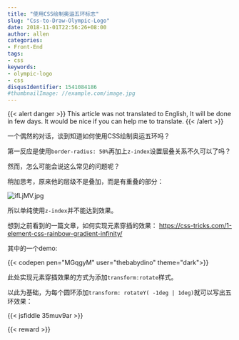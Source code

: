```yaml
---
title: "使用CSS绘制奥运五环标志"
slug: "Css-to-Draw-Olympic-Logo"
date: 2018-11-01T22:56:26+08:00
author: allen
categories:
- Front-End
tags:
- css
keywords:
- olympic-logo
- css
disqusIdentifier: 1541084186
#thumbnailImage: //example.com/image.jpg
---
```


{{< alert danger >}}
  This article was not translated to English, It will be done in few days. It would be nice if you can help me to translate.
{{< /alert >}}

一个偶然的对话，谈到知道如何使用CSS绘制奥运五环吗？

<!--more-->

第一反应是使用`border-radius: 50%`再加上`z-index`设置层叠关系不久可以了吗？

然而，怎么可能会说这么常见的问题呢？

稍加思考，原来他的层级不是叠加，而是有重叠的部分：

![ifLjMV.jpg](https://s1.ax1x.com/2018/11/01/ifLjMV.jpg)

所以单纯使用`z-index`并不能达到效果。

想到之前看到的一篇文章，如何实现元素穿插的效果：
https://css-tricks.com/1-element-css-rainbow-gradient-infinity/

其中的一个demo:

{{< codepen pen="MGqgyM" user="thebabydino" theme="dark">}}

此处实现元素穿插效果的方式为添加`transform:rotate`样式。

以此为基础，为每个圆环添加`transform: rotateY( -1deg | 1deg)`就可以写出五环效果：

{{< jsfiddle 35muv9ar >}}


{{< reward >}}
